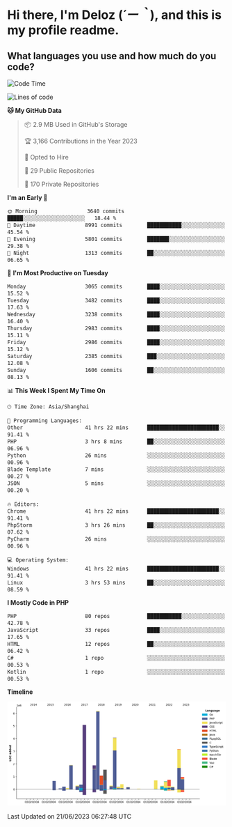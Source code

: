 # **Hi there, I'm Deloz (*´ー｀*), and this is my profile readme.**

## **What languages you use and how much do you code?**

<!--START_SECTION:waka-->
![Code Time](http://img.shields.io/badge/Code%20Time-1%2C733%20hrs%208%20mins-blue)

![Lines of code](https://img.shields.io/badge/From%20Hello%20World%20I%27ve%20Written-31.1%20million%20lines%20of%20code-blue)

**🐱 My GitHub Data** 

> 📦 2.9 MB Used in GitHub's Storage 
 > 
> 🏆 3,166 Contributions in the Year 2023
 > 
> 💼 Opted to Hire
 > 
> 📜 29 Public Repositories 
 > 
> 🔑 170 Private Repositories 
 > 
**I'm an Early 🐤** 

```text
🌞 Morning                3640 commits        █████░░░░░░░░░░░░░░░░░░░░   18.44 % 
🌆 Daytime                8991 commits        ███████████░░░░░░░░░░░░░░   45.54 % 
🌃 Evening                5801 commits        ███████░░░░░░░░░░░░░░░░░░   29.38 % 
🌙 Night                  1313 commits        ██░░░░░░░░░░░░░░░░░░░░░░░   06.65 % 
```
📅 **I'm Most Productive on Tuesday** 

```text
Monday                   3065 commits        ████░░░░░░░░░░░░░░░░░░░░░   15.52 % 
Tuesday                  3482 commits        ████░░░░░░░░░░░░░░░░░░░░░   17.63 % 
Wednesday                3238 commits        ████░░░░░░░░░░░░░░░░░░░░░   16.40 % 
Thursday                 2983 commits        ████░░░░░░░░░░░░░░░░░░░░░   15.11 % 
Friday                   2986 commits        ████░░░░░░░░░░░░░░░░░░░░░   15.12 % 
Saturday                 2385 commits        ███░░░░░░░░░░░░░░░░░░░░░░   12.08 % 
Sunday                   1606 commits        ██░░░░░░░░░░░░░░░░░░░░░░░   08.13 % 
```


📊 **This Week I Spent My Time On** 

```text
🕑︎ Time Zone: Asia/Shanghai

💬 Programming Languages: 
Other                    41 hrs 22 mins      ███████████████████████░░   91.41 % 
PHP                      3 hrs 8 mins        ██░░░░░░░░░░░░░░░░░░░░░░░   06.96 % 
Python                   26 mins             ░░░░░░░░░░░░░░░░░░░░░░░░░   00.96 % 
Blade Template           7 mins              ░░░░░░░░░░░░░░░░░░░░░░░░░   00.27 % 
JSON                     5 mins              ░░░░░░░░░░░░░░░░░░░░░░░░░   00.20 % 

🔥 Editors: 
Chrome                   41 hrs 22 mins      ███████████████████████░░   91.41 % 
PhpStorm                 3 hrs 26 mins       ██░░░░░░░░░░░░░░░░░░░░░░░   07.62 % 
PyCharm                  26 mins             ░░░░░░░░░░░░░░░░░░░░░░░░░   00.96 % 

💻 Operating System: 
Windows                  41 hrs 22 mins      ███████████████████████░░   91.41 % 
Linux                    3 hrs 53 mins       ██░░░░░░░░░░░░░░░░░░░░░░░   08.59 % 
```

**I Mostly Code in PHP** 

```text
PHP                      80 repos            ███████████░░░░░░░░░░░░░░   42.78 % 
JavaScript               33 repos            ████░░░░░░░░░░░░░░░░░░░░░   17.65 % 
HTML                     12 repos            ██░░░░░░░░░░░░░░░░░░░░░░░   06.42 % 
C#                       1 repo              ░░░░░░░░░░░░░░░░░░░░░░░░░   00.53 % 
Kotlin                   1 repo              ░░░░░░░░░░░░░░░░░░░░░░░░░   00.53 % 
```



**Timeline**

![Lines of Code chart](https://raw.githubusercontent.com/deloz/deloz/main/assets/bar_graph.png)


 Last Updated on 21/06/2023 06:27:48 UTC
<!--END_SECTION:waka-->
